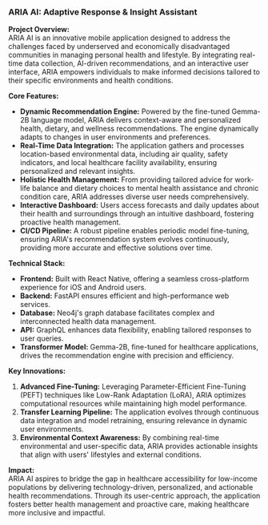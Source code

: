 ### ARIA AI: Adaptive Response & Insight Assistant  

**Project Overview:**  
ARIA AI is an innovative mobile application designed to address the challenges faced by underserved and economically disadvantaged communities in managing personal health and lifestyle. By integrating real-time data collection, AI-driven recommendations, and an interactive user interface, ARIA empowers individuals to make informed decisions tailored to their specific environments and health conditions.  

**Core Features:**  
- **Dynamic Recommendation Engine:** Powered by the fine-tuned Gemma-2B language model, ARIA delivers context-aware and personalized health, dietary, and wellness recommendations. The engine dynamically adapts to changes in user environments and preferences.  
- **Real-Time Data Integration:** The application gathers and processes location-based environmental data, including air quality, safety indicators, and local healthcare facility availability, ensuring personalized and relevant insights.  
- **Holistic Health Management:** From providing tailored advice for work-life balance and dietary choices to mental health assistance and chronic condition care, ARIA addresses diverse user needs comprehensively.  
- **Interactive Dashboard:** Users access forecasts and daily updates about their health and surroundings through an intuitive dashboard, fostering proactive health management.  
- **CI/CD Pipeline:** A robust pipeline enables periodic model fine-tuning, ensuring ARIA's recommendation system evolves continuously, providing more accurate and effective solutions over time.  

**Technical Stack:**  
- **Frontend:** Built with React Native, offering a seamless cross-platform experience for iOS and Android users.  
- **Backend:** FastAPI ensures efficient and high-performance web services.  
- **Database:** Neo4j's graph database facilitates complex and interconnected health data management.  
- **API:** GraphQL enhances data flexibility, enabling tailored responses to user queries.  
- **Transformer Model:** Gemma-2B, fine-tuned for healthcare applications, drives the recommendation engine with precision and efficiency.  

**Key Innovations:**  
1. **Advanced Fine-Tuning:** Leveraging Parameter-Efficient Fine-Tuning (PEFT) techniques like Low-Rank Adaptation (LoRA), ARIA optimizes computational resources while maintaining high model performance.  
2. **Transfer Learning Pipeline:** The application evolves through continuous data integration and model retraining, ensuring relevance in dynamic user environments.  
3. **Environmental Context Awareness:** By combining real-time environmental and user-specific data, ARIA provides actionable insights that align with users' lifestyles and external conditions.  

**Impact:**  
ARIA AI aspires to bridge the gap in healthcare accessibility for low-income populations by delivering technology-driven, personalized, and actionable health recommendations. Through its user-centric approach, the application fosters better health management and proactive care, making healthcare more inclusive and impactful.  
